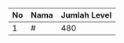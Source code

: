 | No | Nama            | Jumlah Level |
|----|-----------------|--------------|
| 1  | #    |    480        |
